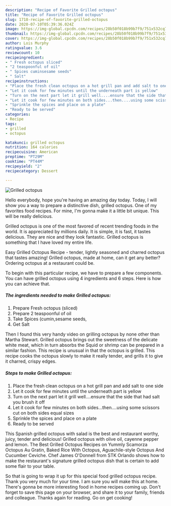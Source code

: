 ```yaml
---
description: "Recipe of Favorite Grilled octopus"
title: "Recipe of Favorite Grilled octopus"
slug: 1718-recipe-of-favorite-grilled-octopus
date: 2020-07-10T05:39:36.024Z
image: https://img-global.cpcdn.com/recipes/28b50f018b99b7f9/751x532cq70/grilled-octopus-recipe-main-photo.jpg
thumbnail: https://img-global.cpcdn.com/recipes/28b50f018b99b7f9/751x532cq70/grilled-octopus-recipe-main-photo.jpg
cover: https://img-global.cpcdn.com/recipes/28b50f018b99b7f9/751x532cq70/grilled-octopus-recipe-main-photo.jpg
author: Lois Murphy
ratingvalue: 3.6
reviewcount: 10
recipeingredient:
- " Fresh octopus sliced"
- "2 teaspoonful of oil"
- " Spices cuminsesame seeds"
- " Salt"
recipeinstructions:
- "Place the fresh clean octopus on a hot grill pan and add salt to one side"
- "Let it cook for few minutes until the underneath part is yellow"
- "Turn on the next part let it grill well....ensure that the side that had salt you brush it off"
- "Let it cook for few minutes on both sides...then....using some scissors cut on both sides equal sizes"
- "Sprinkle the spices and place on a plate"
- "Ready to be served"
categories:
- Recipe
tags:
- grilled
- octopus

katakunci: grilled octopus 
nutrition: 164 calories
recipecuisine: American
preptime: "PT29M"
cooktime: "PT44M"
recipeyield: "2"
recipecategory: Dessert

---
```



![Grilled octopus](https://img-global.cpcdn.com/recipes/28b50f018b99b7f9/751x532cq70/grilled-octopus-recipe-main-photo.jpg)

Hello everybody, hope you're having an amazing day today. Today, I will show you a way to prepare a distinctive dish, grilled octopus. One of my favorites food recipes. For mine, I'm gonna make it a little bit unique. This will be really delicious.

Grilled octopus is one of the most favored of recent trending foods in the world. It is appreciated by millions daily. It is simple, it is fast, it tastes delicious. They are nice and they look fantastic. Grilled octopus is something that I have loved my entire life.

Easy Grilled Octopus Recipe - tender, lightly seasoned and charred octopus that tastes amazing! Grilled octopus, made at home, can it get any better? Ordering octopus at a restaurant could be.


To begin with this particular recipe, we have to prepare a few components. You can have grilled octopus using 4 ingredients and 6 steps. Here is how you can achieve that.

<!--inarticleads1-->

##### The ingredients needed to make Grilled octopus:

1. Prepare  Fresh octopus (sliced)
1. Prepare 2 teaspoonful of oil
1. Take  Spices (cumin,sesame seeds,
1. Get  Salt


Then I found this very handy video on grilling octopus by none other than Martha Stewart. Grilled octopus brings out the sweetness of the delicate white meat, which in turn absorbs the Squid or shrimp can be prepared in a similar fashion. This recipe is unusual in that the octopus is grilled. This recipe cooks the octopus slowly to make it really tender, and grills it to give it charred, crispy edges. 

<!--inarticleads2-->

##### Steps to make Grilled octopus:

1. Place the fresh clean octopus on a hot grill pan and add salt to one side
1. Let it cook for few minutes until the underneath part is yellow
1. Turn on the next part let it grill well....ensure that the side that had salt you brush it off
1. Let it cook for few minutes on both sides...then....using some scissors cut on both sides equal sizes
1. Sprinkle the spices and place on a plate
1. Ready to be served


This Spanish grilled octopus with salad is the best and restaurant worthy, juicy, tender and delicious! Grilled octopus with olive oil, cayenne pepper and lemon. The Best Grilled Octopus Recipes on Yummly Scamorza Octopus Au Gratin, Baked Rice With Octopus, Aguachile-style Octopus And Cucumber Ceviche. Chef James O&#39;Donnell from STK Orlando shows how to make the restaurant&#39;s signature grilled octopus dish that is certain to add some flair to your table. 

So that is going to wrap it up for this special food grilled octopus recipe. Thank you very much for your time. I am sure you will make this at home. There's gonna be more interesting food in home recipes coming up. Don't forget to save this page on your browser, and share it to your family, friends and colleague. Thanks again for reading. Go on get cooking!
